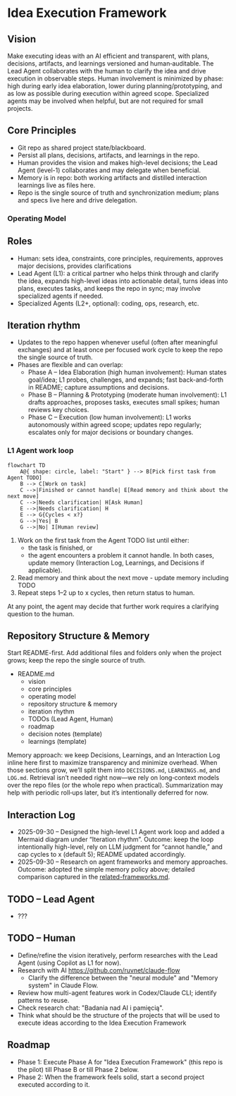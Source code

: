 # Idea Execution Framework

## Vision
Make executing ideas with an AI efficient and transparent, with plans, decisions, artifacts, and learnings versioned and human‑auditable. The Lead Agent collaborates with the human to clarify the idea and drive execution in observable steps. Human involvement is minimized by phase: high during early idea elaboration, lower during planning/prototyping, and as low as possible during execution within agreed scope. Specialized agents may be involved when helpful, but are not required for small projects.

## Core Principles
- Git repo as shared project state/blackboard.
- Persist all plans, decisions, artifacts, and learnings in the repo.
- Human provides the vision and makes high-level decisions; the Lead Agent (level-1) collaborates and may delegate when beneficial.
- Memory is in repo: both working artifacts and distilled interaction learnings live as files here.
- Repo is the single source of truth and synchronization medium; plans and specs live here and drive delegation.

### Operating Model

## Roles
- Human: sets idea, constraints, core principles, requirements, approves major decisions, provides clarifications
- Lead Agent (L1): a critical partner who helps think through and clarify the idea, expands high-level ideas into actionable detail, turns ideas into plans, executes tasks, and keeps the repo in sync; may involve specialized agents if needed.
- Specialized Agents (L2+, optional): coding, ops, research, etc.

## Iteration rhythm
- Updates to the repo happen whenever useful (often after meaningful exchanges) and at least once per focused work cycle to keep the repo the single source of truth.
- Phases are flexible and can overlap:
	- Phase A – Idea Elaboration (high human involvement): Human states goal/idea; L1 probes, challenges, and expands; fast back-and-forth in README; capture assumptions and decisions.
    - Phase B – Planning & Prototyping (moderate human involvement): L1 drafts approaches, proposes tasks, executes small spikes; human reviews key choices.
    - Phase C – Execution (low human involvement): L1 works autonomously within agreed scope; updates repo regularly; escalates only for major decisions or boundary changes.

### L1 Agent work loop

```mermaid
flowchart TD
	A@{ shape: circle, label: "Start" } --> B[Pick first task from Agent TODO]
	B --> C[Work on task]
	C -->|Finished or cannot handle| E[Read memory and think about the next move]
	C -->|Needs clarification| H[Ask Human]
    E -->|Needs clarification| H
	E --> G{Cycles < x?}
	G -->|Yes| B
	G -->|No| I[Human review]
```
1) Work on the first task from the Agent TODO list until either:
	 - the task is finished, or
	 - the agent encounters a problem it cannot handle.
	 In both cases, update memory (Interaction Log, Learnings, and Decisions if applicable).
2) Read memory and think about the next move - update memory including TODO
3) Repeat steps 1–2 up to x cycles, then return status to human.

At any point, the agent may decide that further work requires a clarifying question to the human.

## Repository Structure & Memory
Start README-first. Add additional files and folders only when the project grows; keep the repo the single source of truth.

- README.md
	- vision
	- core principles
	- operating model
	- repository structure & memory
	- iteration rhythm
	- TODOs (Lead Agent, Human)
	- roadmap
	- decision notes (template)
	- learnings (template)

Memory approach: we keep Decisions, Learnings, and an Interaction Log inline here first to maximize transparency and minimize overhead. When those sections grow, we’ll split them into `DECISIONS.md`, `LEARNINGS.md`, and `LOG.md`. Retrieval isn’t needed right now—we rely on long‑context models over the repo files (or the whole repo when practical). Summarization may help with periodic roll‑ups later, but it’s intentionally deferred for now.

## Interaction Log
- 2025-09-30 – Designed the high-level L1 Agent work loop and added a Mermaid diagram under “Iteration rhythm”. Outcome: keep the loop intentionally high-level, rely on LLM judgment for “cannot handle,” and cap cycles to x (default 5); README updated accordingly.
- 2025-09-30 – Research on agent frameworks and memory approaches. Outcome: adopted the simple memory policy above; detailed comparison captured in the [related-frameworks.md](related-frameworks.md).

## TODO – Lead Agent
- ???

## TODO – Human
- Define/refine the vision iteratively, perform researches with the Lead Agent (using Copilot as L1 for now).
- Research with AI https://github.com/ruvnet/claude-flow
    - Clarify the difference between the "neural module" and "Memory system" in Claude Flow.
- Review how multi-agent features work in Codex/Claude CLI; identify patterns to reuse.
- Check research chat: "Badania nad AI i pamięcią".
- Think what should be the structure of the projects that will be used to execute ideas according to the Idea Execution Framework

## Roadmap
- Phase 1: Execute Phase A for "Idea Execution Framework" (this repo is the pilot) till Phase B or till Phase 2 below.
- Phase 2: When the framework feels solid, start a second project executed according to it.
